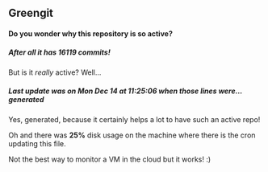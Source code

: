 ## Greengit

#### Do you wonder why this repository is so active?

##### After all it has 16119 commits!

But is it *really* active? Well...

##### Last update was on Mon Dec 14 at 11:25:06 when those lines were... generated

Yes, generated, because it certainly helps a lot to have such an active repo!

Oh and there was **25%** disk usage on the machine
where there is the cron updating this file.

Not the best way to monitor a VM in the cloud but it works! :)
